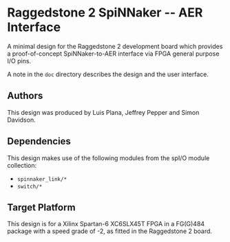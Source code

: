 Raggedstone 2 SpiNNaker -- AER Interface
========================================

A minimal design for the Raggedstone 2 development board which provides a
proof-of-concept SpiNNaker-to-AER interface via FPGA general purpose I/O pins.

A note in the `doc` directory describes the design and the user interface.

Authors
-------

This design was produced by Luis Plana, Jeffrey Pepper and Simon Davidson.


Dependencies
------------

This design makes use of the following modules from the spI/O module collection:
* `spinnaker_link/*`
* `switch/*`


Target Platform
---------------

This design is for a Xilinx Spartan-6 XC6SLX45T FPGA in a FG(G)484
package with a speed grade of -2, as fitted in the Raggedstone 2
board.
